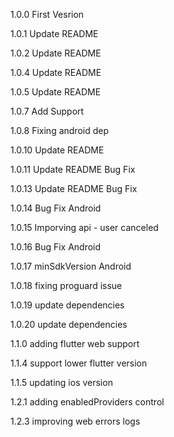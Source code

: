 1.0.0
First Vesrion

1.0.1
Update README

1.0.2
Update README

1.0.4
Update README

1.0.5
Update README

1.0.7
Add Support

1.0.8
Fixing android dep

1.0.10
Update README

1.0.11
Update README
Bug Fix

1.0.13
Update README
Bug Fix

1.0.14
Bug Fix Android

1.0.15
Imporving api - user canceled

1.0.16
Bug Fix Android

1.0.17
minSdkVersion Android

1.0.18
fixing proguard issue

1.0.19
update dependencies

1.0.20
update dependencies

1.1.0
adding flutter web support

1.1.4
support lower flutter version

1.1.5
updating ios version

1.2.1
adding enabledProviders control

1.2.3
improving web errors logs